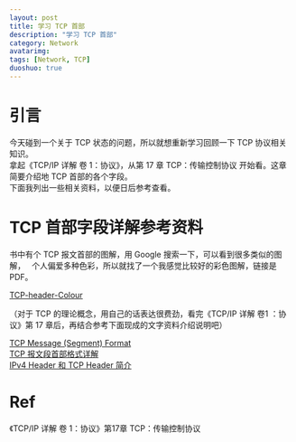 ```yaml
---
layout: post
title: 学习 TCP 首部
description: "学习 TCP 首部"
category: Network
avatarimg:
tags: [Network, TCP]
duoshuo: true
---
```


# 引言

今天碰到一个关于 TCP 状态的问题，所以就想重新学习回顾一下 TCP 协议相关知识。  
拿起《TCP/IP 详解 卷 1：协议》，从第 17 章 TCP：传输控制协议 开始看。这章简要介绍地 TCP 首部的各个字段。  
下面我列出一些相关资料，以便日后参考查看。  

# TCP 首部字段详解参考资料

书中有个 TCP 报文首部的图解，用 Google 搜索一下，可以看到很多类似的图解，  
个人偏爱多种色彩，所以就找了一个我感觉比较好的彩色图解，链接是 PDF。  

[TCP-header-Colour](https://www.securitywizardry.com/packets/pdf/TCP-header-Colour.pdf)  

（对于 TCP 的理论概念，用自己的话表达很费劲，看完《TCP/IP 详解 卷1 ：协议》第 17 章后，再结合参考下面现成的文字资料介绍说明吧）  

[TCP Message (Segment) Format](http://www.tcpipguide.com/free/t_TCPMessageSegmentFormat-3.htm)  
[TCP 报文段首部格式详解](http://blog.csdn.net/wilsonpeng3/article/details/12869233)  
[IPv4 Header 和 TCP Header 简介](http://yumaojun03.gotoip55.com/?p=1064)

# Ref

《TCP/IP 详解 卷 1：协议》第17章 TCP：传输控制协议
